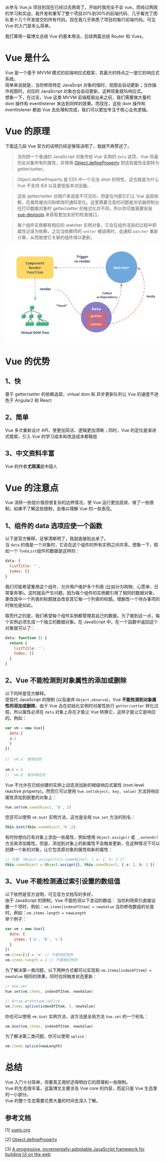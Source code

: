 从参与 Vue.js 项目到现在已经过去两周了。开始时我完全不会 vue，而经过两周的学习和实战，我开发和重写了整个项目20%到30%的前端代码、几乎看完了团队里十几个开发提交的所有代码。现在我几乎熟悉了项目的每行前端代码。可见 Vue 的入门是多么简单。


我打算用一篇博文总结 Vue 的基本用法，后续两篇总结 Router 和 Vuex。

# Vue 是什么
Vue 是一个基于 MVVM 模式的前端响应式框架，其最大的特点之一是它的响应式系统。  
简单来说就是，当你修改特定 JavaScipt 对象的值时，视图会自动更新；当你操作视图时，对应的 JavaScript 对象也会自动更新。这种现象就叫响应式。  
想象一下，在过去，Vue 这类 MVVM 前端框架出来之前，我们需要做大量的 dom 操作和 eventlistener 来达到同样的效果。而现在，这些 dom 操作和 eventlistener 都由 Vue 去处理和完成，我们可以更加专注于核心业务逻辑。

# Vue 的原理

下面这几段 Vue 官方的说明已经足够简洁明了，我就不再赘述了。
>当你把一个普通的 JavaScript 对象传给 Vue 实例的 `data` 选项，Vue 将遍历此对象所有的属性，并使用 [Object.defineProperty](https://developer.mozilla.org/en-US/docs/Web/JavaScript/Reference/Global_Objects/Object/defineProperty) 把这些属性全部转为 getter/setter。

>Object.defineProperty 是 ES5 中一个无法 shim 的特性，这也就是为什么 Vue 不支持 IE8 以及更低版本浏览器。

>这些 getter/setter 对用户来说是不可见的，但是在内部它们让 Vue 追踪依赖，在属性被访问和修改时通知变化。这里需要注意的问题是浏览器控制台在打印数据对象时 getter/setter 的格式化并不同，所以你可能需要安装 [vue-devtools](https://github.com/vuejs/vue-devtools) 来获取更加友好的检查接口。

>每个组件实例都有相应的 watcher 实例对象，它会在组件渲染的过程中把属性记录为依赖，之后当依赖项的 `setter` 被调用时，会通知 `watcher` 重新计算，从而致使它关联的组件得以更新。

![Vue 数据追踪图](/assets/images/vue-data.png)

# Vue 的优势
## 1、快
基于 getter/setter 的依赖追踪，virtual dom 和 异步更新队列让 Vue 的速度不逊色于 Angular2 和 React
## 2、简单
Vue 多次重新设计 API，使更加简洁、逻辑更加清晰；同时，Vue 的定位是渐进式框架，引入 Vue 的学习成本和改造成本都极低
## 3、中文资料丰富
Vue 的作者**尤雨溪**是中国人

# Vue 的注意点
Vue 消除一些低价值但很复杂的边界情况，使 Vue 运行更加高效，做了一些限制，如果不了解这些限制，会难以理解 Vue 的一些表现。
## 1、组件的 data 选项应使一个函数
以下是官方解释，足够清晰明了，我就直接贴出来了。  
当 `data` 的值是一个对象时，它会在这个组件的所有实例之间共享。想象一下，假如一个 `TodoList`组件的数据是这样的：
```js
data: {
  listTitle: '',
  todos: []
}
```
我们可能希望重用这个组件，允许用户维护多个列表 (比如分为购物、心愿单、日常事务等)。这时就会产生问题。因为每个组件的实例都引用了相同的数据对象，更改其中一个列表的标题就会改变其它每一个列表的标题。增删改一个待办事项的时候也是如此。


取而代之的是，我们希望每个组件实例都管理其自己的数据。为了做到这一点，每个实例必须生成一个独立的数据对象。在 JavaScript 中，在一个函数中返回这个对象就可以了：
```js
data: function () {
  return {
    listTitle: '',
    todos: []
  }
}
```

## 2、Vue 不能检测到对象属性的添加或删除
以下同样是官方解释。  
受现代 JavaScript 的限制 (以及废弃 `Object.observe`)，Vue **不能检测到对象属性的添加或删除**。由于 Vue 会在初始化实例时对属性执行 `getter/setter` 转化过程，所以属性必须在 `data` 对象上存在才能让 Vue 转换它，这样才能让它是响应的。例如：
```js
var vm = new Vue({
  data:{
  a:1
  }
})

// `vm.a` 是响应的

vm.b = 2
// `vm.b` 是非响应的
```
Vue 不允许在已经创建的实例上动态添加新的根级响应式属性 (root-level reactive property)。然而它可以使用 `Vue.set(object, key, value)` 方法将响应属性添加到嵌套的对象上：
```js
Vue.set(vm.someObject, 'b', 2)
```
您还可以使用 `vm.$set` 实例方法，这也是全局 `Vue.set` 方法的别名：
```js
this.$set(this.someObject,'b',2)
```
有时你想向已有对象上添加一些属性，例如使用 `Object.assign()` 或 `_.extend()` 方法来添加属性。但是，添加到对象上的新属性不会触发更新。在这种情况下可以创建一个新的对象，让它包含原对象的属性和新的属性：
```js
// 代替 `Object.assign(this.someObject, { a: 1, b: 2 })`
this.someObject = Object.assign({}, this.someObject, { a: 1, b: 2 })
```

## 3、Vue 不能检测通过索引设置的数组值
以下依然是官方说明，可见官方文档写的多好。  
由于 JavaScript 的限制，Vue 不能检测以下变动的数组：
当你利用索引直接设置一个项时，例如：`vm.items[indexOfItem] = newValue`
当你修改数组的长度时，例如：`vm.items.length = newLength`  
举个例子：
```js
var vm = new Vue({
  data: {
    items: ['a', 'b', 'c']
  }
})
vm.items[1] = 'x' // 不是响应性的
vm.items.length = 2 // 不是响应性的
```
为了解决第一类问题，以下两种方式都可以实现和 `vm.items[indexOfItem] = newValue` 相同的效果，同时也将触发状态更新：
```js
// Vue.set
Vue.set(vm.items, indexOfItem, newValue)
```
```js
// Array.prototype.splice
vm.items.splice(indexOfItem, 1, newValue)
```
你也可以使用 `vm.$set` 实例方法，该方法是全局方法 `Vue.set` 的一个别名：
```js
vm.$set(vm.items, indexOfItem, newValue)
```
为了解决第二类问题，你可以使用 `splice`：
```js
vm.items.splice(newLength)
```

# 总结
Vue 入门十分简单，但要真正用好还得明白它的原理和一些限制。  
Vue 的生态很丰富，这篇博文主要涉及 Vue core 的内容，而这只是 Vue 生态里的一小部分。  
Vue 的整个生态需要花费大量的时间去深入了解。

## 参考文档
[1] [vuejs.org](https://vuejs.org/index.html)


[2] [Object.defineProperty](https://developer.mozilla.org/en-US/docs/Web/JavaScript/Reference/Global_Objects/Object/defineProperty)


[3] [A progressive, incrementally-adoptable JavaScript framework for building UI on the web](https://github.com/vuejs/vue)

